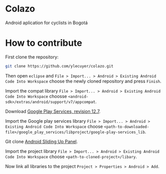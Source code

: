 Colazo
======

Android aplication for cyclists in Bogotá


How to contribute
=================

First clone the repository:

```bash
git clone https://github.com/ylecuyer/colazo.git
```

Then open `eclipse` and `File > Import... > Android > Existing Android Code Into Workspace` choose the newly cloned repository and press `Finish`.

Import the compat library `File > Import... > Android > Existing Android Code Into Workspace` choosse `<android-sdk>/extras/android/support/v7/appcompat`.

Download [Google Play Services, revision 12.7](http://www.mediafire.com/download/d96we7iqt9pi308/google_play_services_12.7z).

Import the Google play services library `File > Import... > Android > Existing Android Code Into Workspace` choose `<path-to-downloaded-file>/google_play_services/libproject/google-play-services_lib`.

Git clone [Android Sliding Up Panel](https://github.com/umano/AndroidSlidingUpPanel).

Import the project library `File > Import... > Android > Existing Android Code Into Workspace` choose `<path-to-cloned-project>/libary`.

Now link all libraries to the project `Project > Properties > Android > Add`.
